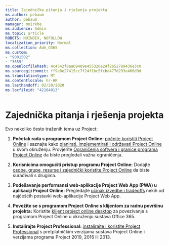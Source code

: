 ```yaml
---
title: Zajednička pitanja i rješenja projekta
ms.author: pebaum
author: pebaum
manager: mnirkhe
ms.audience: Admin
ms.topic: article
ROBOTS: NOINDEX, NOFOLLOW
localization_priority: Normal
ms.collection: Adm_O365
ms.custom:
- "9001502"
- "3559"
ms.openlocfilehash: 4c4542f8aa69489e455320e24f2652789436e3c0
ms.sourcegitcommit: ff9e8e27415cc7f24f1bc5fcbd477d293e460d9d
ms.translationtype: MT
ms.contentlocale: hr-HR
ms.lasthandoff: 02/20/2020
ms.locfileid: "42164013"
---
```

# <a name="project-common-issues-and-resolutions"></a>Zajednička pitanja i rješenja projekta

Evo nekoliko često traženih tema uz Project:

1. **Početak rada s programom Project Online:**  [počnite koristiti Project Online](https://docs.microsoft.com/en-us/ProjectOnline/get-started-with-project-online) i saznajte kako [planirati, implementirati i održavati Project Online](https://docs.microsoft.com/en-us/projectonline/project-online) u svom okruženju. Provjerite [Ograničenja softvera i granice programa Project Online](https://docs.microsoft.com/en-us/ProjectOnline/project-online-software-boundaries-and-limits) da biste pregledali važna ograničenja.

2. **Korisnicima omogućiti pristup programu Project Online:** Dodajte [osobe, grupe, resurse i zajednički koristite Project Online](https://docs.microsoft.com/en-us/projectonline/step-2-add-people-to-project-online) da biste surađivali s drugima. 

3. **Podešavanje performansi web-aplikacije Project Web App (PWA) u aplikaciji Project Online:** Pregledajte [učinak izvedbe i tradeoffs](https://docs.microsoft.com/en-us/projectonline/tune-project-online-performance) nekih od najčešćih postavki web-aplikacije Project Web App.

4. **Povežite se s programom Project Online s klijentom za radnu površinu projekta:** Koristite [klijent project online desktop](https://docs.microsoft.com/en-us/projectonline/connect-to-project-online-with-the-project-online-desktop-client) za povezivanje s programom Project Online u okruženju sustava Office 365. 

5. **Instalirajte Project Professional:** [instalirajte i koristite Project Professional](https://support.office.com/en-us/article/install-project-7059249b-d9fe-4d61-ab96-5c5bf435f281?ui=en-US&rs=en-US&ad=US) s pretplatničkim verzijama sustava Project Online i verzijama programa Project 2019, 2016 ili 2013.

